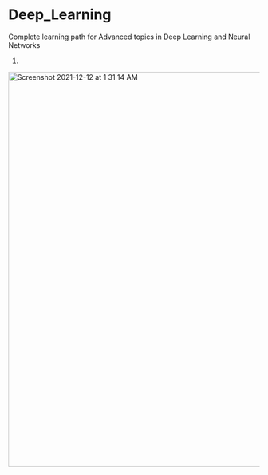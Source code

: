 # Deep_Learning 

Complete learning path for Advanced topics in Deep Learning and Neural Networks
  
1.  
<img width="793" alt="Screenshot 2021-12-12 at 1 31 14 AM" src="https://user-images.githubusercontent.com/61674750/145690000-7e5d576d-bcfb-429f-94e0-248d7f407fb8.png">
